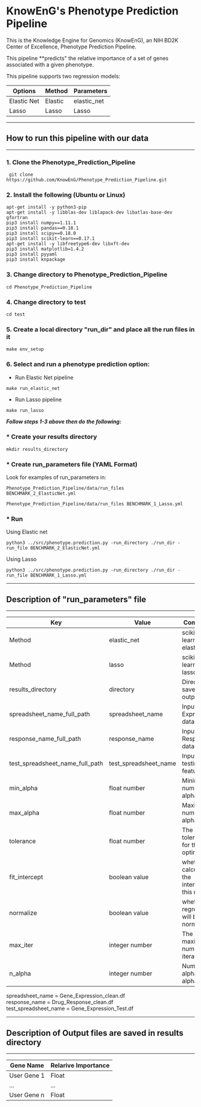 # KnowEnG's Phenotype Prediction Pipeline
This is the Knowledge Engine for Genomics (KnowEnG), an NIH BD2K Center of Excellence, Phenotype Prediction Pipeline.

This pipeline **predicts" the relative importance of a set of genes associated with a given phenotype.

This pipeline supports two regression models: 

| **Options**                                      | **Method**                           | **Parameters** |
| ------------------------------------------------ | -------------------------------------| -------------- |
| Elastic Net                                      | Elastic                              | elastic_net    |
| Lasso                                            | Lasso                                | Lasso          |

* * *
## How to run this pipeline with our data
* * *

### 1. Clone the Phenotype_Prediction_Pipeline
```
 git clone https://github.com/KnowEnG/Phenotype_Prediction_Pipeline.git
```
 
### 2. Install the following (Ubuntu or Linux)
  ```
 apt-get install -y python3-pip
 apt-get install -y libblas-dev liblapack-dev libatlas-base-dev gfortran
 pip3 install numpy==1.11.1
 pip3 install pandas==0.18.1
 pip3 install scipy==0.18.0
 pip3 install scikit-learn==0.17.1
 apt-get install -y libfreetype6-dev libxft-dev
 pip3 install matplotlib=1.4.2
 pip3 install pyyaml
 pip3 install knpackage
```

### 3. Change directory to Phenotype_Prediction_Pipeline

```
cd Phenotype_Prediction_Pipeline
```

### 4. Change directory to test

```
cd test
```

### 5. Create a local directory "run_dir" and place all the run files in it
```
make env_setup
```

### 6. Select and run a phenotype prediction option:
  
 * Run Elastic Net pipeline</br>
  ```
  make run_elastic_net
  ```
 
 * Run Lasso pipeline</br>
 ```
 make run_lasso
 ```
 
__***Follow steps 1-3 above then do the following:***__

### * Create your results directory
 
 ```
 mkdir results_directory
 ```
 
### * Create run_parameters file (YAML Format)
 
 Look for examples of run_parameters in:
  ```
  Phenotype_Prediction_Pipeline/data/run_files BENCHMARK_2_ElasticNet.yml
  
  Phenotype_Prediction_Pipeline/data/run_files BENCHMARK_1_Lasso.yml

  ```
 
### * Run
Using Elastic net
  ```
 python3 ../src/phenotype.prediction.py -run_directory ./run_dir -run_file BENCHMARK_2_ElasticNet.yml
  ```
Using Lasso
 ```
 python3 ../src/phenotype.prediction.py -run_directory ./run_dir -run_file BENCHMARK_1_Lasso.yml
 ```
 
 * * *
 ## Description of "run_parameters" file
 * * *
 
| **Key**                        | **Value**            | **Comments**                       |
| -------------------------      | --------------       | ------------                       |
| Method                         | elastic_net          | scikit-learn.org   elastic-net     |
| Method                         | lasso                | scikit-learn.org   lasso           |
| results_directory              | directory            | Directory to save the output files |
| spreadsheet_name_full_path     | spreadsheet_name     | Input Gene Expression  data        |
| response_name_full_path        | response_name        | Input Drug Response data           |
| test_spreadsheet_name_full_path| test_spreadsheet_name| Input testing feature data         |
| min_alpha                      | float number         | Minimum number in alpha list       |
| max_alpha                      | float number         | Maximum number in alpha list       |
| tolerance                      | float number         | The tolerance for the optimization |
| fit_intercept                  | boolean value        | whether to calculate the intercept for this model | 
| normalize                      | boolean value        | whether the regressors will be normalized |
| max_iter                       | integer number       | The maximum number of iterations   |
| n_alpha                        | integer number       | Number of alphas in alpha list     |


spreadsheet_name = Gene_Expression_clean.df</br>
response_name = Drug_Response_clean.df</br>
test_spreadsheet_name = Gene_Expression_Test.df

 * * * 
 ## Description of Output files are saved in results directory
 * * * 
 
 | **Gene Name** | **Relarive Importance**|
 | ------------- | ---------------------- |
 | User Gene 1   | Float                  |
 | ...           | ...                    |
 | User Gene n   | Float                  |
 
